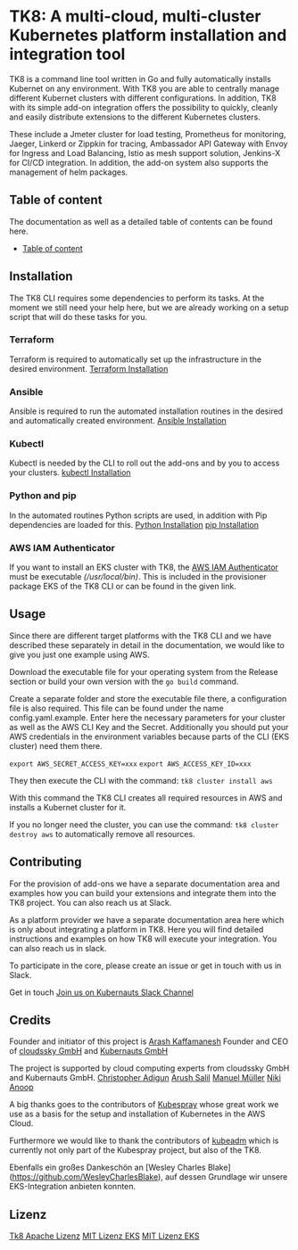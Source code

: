 # TK8: A multi-cloud, multi-cluster Kubernetes platform installation and integration tool

TK8 is a command line tool written in Go and fully automatically installs Kubernet on any environment. With TK8 you are able to centrally manage different Kubernet clusters with different configurations. In addition, TK8 with its simple add-on integration offers the possibility to quickly, cleanly and easily distribute extensions to the different Kubernetes clusters.

These include a Jmeter cluster for load testing, Prometheus for monitoring, Jaeger, Linkerd or Zippkin for tracing, Ambassador API Gateway with Envoy for Ingress and Load Balancing, Istio as mesh support solution, Jenkins-X for CI/CD integration. In addition, the add-on system also supports the management of helm packages.

## Table of content

The documentation as well as a detailed table of contents can be found here.

* [Table of content](docs/en/SUMMARY.md)

## Installation

The TK8 CLI requires some dependencies to perform its tasks.
At the moment we still need your help here, but we are already working on a setup script that will do these tasks for you.

### Terraform

Terraform is required to automatically set up the infrastructure in the desired environment.
[Terraform Installation](https://www.terraform.io/intro/getting-started/install.html)

### Ansible

Ansible is required to run the automated installation routines in the desired and automatically created environment.
[Ansible Installation](https://docs.ansible.com/ansible/2.5/installation_guide/intro_installation.html#installing-the-control-machine)

### Kubectl

Kubectl is needed by the CLI to roll out the add-ons and by you to access your clusters.
[kubectl Installation](https://kubernetes.io/docs/tasks/tools/install-kubectl/)

### Python and pip

In the automated routines Python scripts are used, in addition with Pip dependencies are loaded for this.
[Python Installation](https://www.python.org/downloads/)
[pip Installation](https://pip.pypa.io/en/stable/installing/)

### AWS IAM Authenticator

If you want to install an EKS cluster with TK8, the [AWS IAM Authenticator](https://github.com/kubernetes-sigs/aws-iam-authenticator) must be executable _(/usr/local/bin)_. This is included in the provisioner package EKS of the TK8 CLI or can be found in the given link.

## Usage

Since there are different target platforms with the TK8 CLI and we have described these separately in detail in the documentation, we would like to give you just one example using AWS.

Download the executable file for your operating system from the Release section or build your own version with the `go build` command.

Create a separate folder and store the executable file there, a configuration file is also required. This file can be found under the name config.yaml.example. Enter here the necessary parameters for your cluster as well as the AWS CLI Key and the Secret. Additionally you should put your AWS credentials in the environment variables because parts of the CLI (EKS cluster) need them there.

`export AWS_SECRET_ACCESS_KEY=xxx`
`export AWS_ACCESS_KEY_ID=xxx`

They then execute the CLI with the command:
`tk8 cluster install aws`

With this command the TK8 CLI creates all required resources in AWS and installs a Kubernet cluster for it.

If you no longer need the cluster, you can use the command:
`tk8 cluster destroy aws`
to automatically remove all resources.

## Contributing

For the provision of add-ons we have a separate documentation area and examples how you can build your extensions and integrate them into the TK8 project. You can also reach us at Slack.

As a platform provider we have a separate documentation area here which is only about integrating a platform in TK8. Here you will find detailed instructions and examples on how TK8 will execute your integration. You can also reach us in slack.

To participate in the core, please create an issue or get in touch with us in Slack.

Get in touch
[Join us on Kubernauts Slack Channel](https://kubernauts-slack-join.herokuapp.com/)

## Credits

Founder and initiator of this project is [Arash Kaffamanesh](https://github.com/arashkaffamanesh) Founder and CEO of [cloudssky GmbH](https://cloudssky.com/de/) and [Kubernauts GmbH](https://kubernauts.de/en/home/)

The project is supported by cloud computing experts from cloudssky GmbH and Kubernauts GmbH.
[Christopher Adigun](https://github.com/infinitydon)
[Arush Salil](https://github.com/arush-sal)
[Manuel Müller](https://github.com/MuellerMH)
[Niki](https://github.com/niki-1905)
[Anoop](https://github.com/anoopl)

A big thanks goes to the contributors of [Kubespray](https://github.com/kubernetes-incubator/kubespray) whose great work we use as a basis for the setup and installation of Kubernetes in the AWS Cloud.

Furthermore we would like to thank the contributors of [kubeadm](https://github.com/kubernetes/kubernetes/tree/master/cmd/kubeadm) which is currently not only part of the Kubespray project, but also of the TK8.

Ebenfalls ein großes Dankeschön an [Wesley Charles Blake] (https://github.com/WesleyCharlesBlake), auf dessen Grundlage wir unsere EKS-Integration anbieten konnten.

## Lizenz

[Tk8 Apache Lizenz](LIZENZ)
[MIT Lizenz EKS](https://github.com/kubernauts/tk8eks/blob/master/LICENSE-Wesley-Charles-Blake)
[MIT Lizenz EKS](https://github.com/kubernauts/tk8eks/blob/master/LICENSE)
